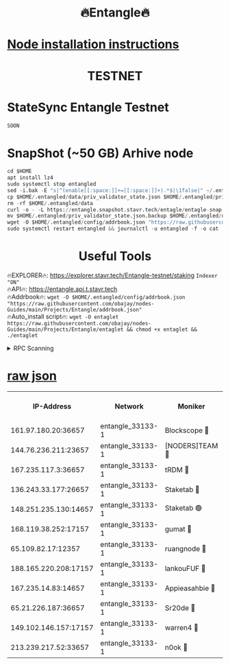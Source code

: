 <h1 align="center"> 🔥Entangle🔥</h1>

[Node installation instructions](https://github.com/obajay/nodes-Guides/tree/main/Projects/Entangle)
=

<h1 align="center"> TESTNET</h1>

# StateSync Entangle Testnet
```python
SOON
```
# SnapShot (~50 GB) Arhive node
```python
cd $HOME
apt install lz4
sudo systemctl stop entangled
sed -i.bak -E "s|^(enable[[:space:]]+=[[:space:]]+).*$|\1false|" ~/.entangled/config/config.toml
cp $HOME/.entangled/data/priv_validator_state.json $HOME/.entangled/priv_validator_state.json.backup
rm -rf $HOME/.entangled/data
curl -o - -L https://entangle.snapshot.stavr.tech/entagle/entagle-snap.tar.lz4 | lz4 -c -d - | tar -x -C $HOME/.entangled --strip-components 2
mv $HOME/.entangled/priv_validator_state.json.backup $HOME/.entangled/data/priv_validator_state.json
wget -O $HOME/.entangled/config/addrbook.json "https://raw.githubusercontent.com/obajay/nodes-Guides/main/Projects/Entangle/addrbook.json"
sudo systemctl restart entangled && journalctl -u entangled -f -o cat
```
 <h1 align="center"> Useful Tools</h1>
 
🔥EXPLORER🔥: https://explorer.stavr.tech/Entangle-testnet/staking        `Indexer "ON"` \
🔥API🔥:      https://entangle.api.t.stavr.tech \
🔥Addrbook🔥: ```wget -O $HOME/.entangled/config/addrbook.json "https://raw.githubusercontent.com/obajay/nodes-Guides/main/Projects/Entangle/addrbook.json"``` \
🔥Auto_install script🔥:  `wget -O entaglet https://raw.githubusercontent.com/obajay/nodes-Guides/main/Projects/Entangle/entaglet && chmod +x entaglet && ./entaglet`


<details>
<summary>RPC Scanning</summary>

<h2 align="center"> We scan nodes in real time every 4 hours. And we provide the final result of RPC endpoints.
We cannot influence the operation of these nodes in any way. </h2>


```python
If Voting Power is higher than 0 --> then the Node is a validator of the network and may be subject to attack and be a potential threat to the chain.
```
```python
We marked such validators with a red symbol
```

</details>

[raw json](https://rpc-check.entangt.stavr.tech/entangt/rpc-entangt-result.json)
=


<table><tr><th>IP-Address</th><th>Network</th><th>Moniker</th><th>Latest Block Height</th><th>Earliest Block Height</th><th>Catching Up</th><th>Tx Index</th><th>Voting Power</th><th>Scan Time</th></tr><tr><td>161.97.180.20:36657</td><td>entangle_33133-1</td><td>Blockscope 🔴</td><td>2238634</td><td>1</td><td>False</td><td>off</td><td>291543909599094</td><td>2024-02-17T16:31:21.720241515UTC</td></tr><tr><td>144.76.236.211:23657</td><td>entangle_33133-1</td><td>[NODERS]TEAM 🔴</td><td>2238635</td><td>1</td><td>False</td><td>off</td><td>27067373754756451</td><td>2024-02-17T16:31:29.480213811UTC</td></tr><tr><td>167.235.117.3:36657</td><td>entangle_33133-1</td><td>tRDM 🔴</td><td>2238637</td><td>1</td><td>False</td><td>on</td><td>183903709966844</td><td>2024-02-17T16:31:38.897754916UTC</td></tr><tr><td>136.243.33.177:26657</td><td>entangle_33133-1</td><td>Staketab 🔴</td><td>2238635</td><td>660001</td><td>False</td><td>on</td><td>152638377965171</td><td>2024-02-17T16:31:31.793513400UTC</td></tr><tr><td>148.251.235.130:14657</td><td>entangle_33133-1</td><td>Staketab 🟢</td><td>2238634</td><td>660801</td><td>False</td><td>on</td><td>0</td><td>2024-02-17T16:31:21.024280224UTC</td></tr><tr><td>168.119.38.252:17157</td><td>entangle_33133-1</td><td>gumat 🔴</td><td>2238634</td><td>962001</td><td>False</td><td>on</td><td>330351706786275</td><td>2024-02-17T16:31:22.423366859UTC</td></tr><tr><td>65.109.82.17:12357</td><td>entangle_33133-1</td><td>ruangnode 🔴</td><td>2238634</td><td>1312001</td><td>False</td><td>off</td><td>502007349657237</td><td>2024-02-17T16:31:22.150707433UTC</td></tr><tr><td>188.165.220.208:17157</td><td>entangle_33133-1</td><td>lankouFUF 🔴</td><td>2238634</td><td>1910001</td><td>False</td><td>off</td><td>311534720058138</td><td>2024-02-17T16:31:22.709458560UTC</td></tr><tr><td>167.235.14.83:14657</td><td>entangle_33133-1</td><td>Appieasahbie 🔴</td><td>2238636</td><td>2042001</td><td>False</td><td>on</td><td>43255681082945201</td><td>2024-02-17T16:31:38.496484308UTC</td></tr><tr><td>65.21.226.187:36657</td><td>entangle_33133-1</td><td>Sr20de 🔴</td><td>2238634</td><td>2049001</td><td>False</td><td>off</td><td>18070681851915</td><td>2024-02-17T16:31:21.442755019UTC</td></tr><tr><td>149.102.146.157:17157</td><td>entangle_33133-1</td><td>warren4 🔴</td><td>2238635</td><td>2098001</td><td>False</td><td>on</td><td>493477077472017</td><td>2024-02-17T16:31:29.255128244UTC</td></tr><tr><td>213.239.217.52:33657</td><td>entangle_33133-1</td><td>n0ok 🔴</td><td>2238636</td><td>2138636</td><td>False</td><td>off</td><td>46591107906878875</td><td>2024-02-17T16:31:36.155953451UTC</td></tr></table>
